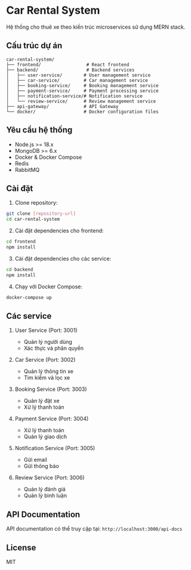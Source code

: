 # Car Rental System

Hệ thống cho thuê xe theo kiến trúc microservices sử dụng MERN stack.

## Cấu trúc dự án

```
car-rental-system/
├── frontend/                 # React frontend
├── backend/                  # Backend services
│   ├── user-service/        # User management service
│   ├── car-service/         # Car management service
│   ├── booking-service/     # Booking management service
│   ├── payment-service/     # Payment processing service
│   ├── notification-service/# Notification service
│   └── review-service/      # Review management service
├── api-gateway/             # API Gateway
└── docker/                  # Docker configuration files
```

## Yêu cầu hệ thống

- Node.js >= 18.x
- MongoDB >= 6.x
- Docker & Docker Compose
- Redis
- RabbitMQ

## Cài đặt

1. Clone repository:
```bash
git clone [repository-url]
cd car-rental-system
```

2. Cài đặt dependencies cho frontend:
```bash
cd frontend
npm install
```

3. Cài đặt dependencies cho các service:
```bash
cd backend
npm install
```

4. Chạy với Docker Compose:
```bash
docker-compose up
```

## Các service

1. User Service (Port: 3001)
   - Quản lý người dùng
   - Xác thực và phân quyền

2. Car Service (Port: 3002)
   - Quản lý thông tin xe
   - Tìm kiếm và lọc xe

3. Booking Service (Port: 3003)
   - Quản lý đặt xe
   - Xử lý thanh toán

4. Payment Service (Port: 3004)
   - Xử lý thanh toán
   - Quản lý giao dịch

5. Notification Service (Port: 3005)
   - Gửi email
   - Gửi thông báo

6. Review Service (Port: 3006)
   - Quản lý đánh giá
   - Quản lý bình luận

## API Documentation

API documentation có thể truy cập tại: `http://localhost:3000/api-docs`

## License

MIT 